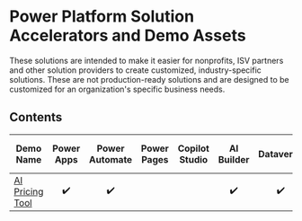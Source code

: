 # Power Platform Solution Accelerators and Demo Assets
These solutions are intended to make it easier for nonprofits, ISV partners and other solution providers to create customized, industry-specific solutions. These are not production-ready solutions and are designed to be customized for an organization's specific business needs.

## Contents
| Demo Name | Power Apps | Power Automate | Power Pages | Copilot Studio | AI Builder | Dataverse | Premium Licensing Needed | 
| --------------- | :---: | :---: | :---: | :---: | :---: | :---: | :---: |
| [AI Pricing Tool](/demos/ai-pricing-tool/README.md) | ✔️ | ✔️ |  |  | ✔️ | ✔️ | ✔️ | 

